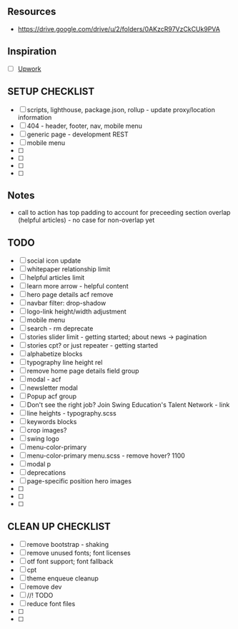 

## Resources 
- https://drive.google.com/drive/u/2/folders/0AKzcR97VzCkCUk9PVA

## Inspiration
- [ ] [Upwork](https://upwork.com/)


## SETUP CHECKLIST
- [ ] scripts, lighthouse, package.json, rollup - update proxy/location information
- [ ] 404 - header, footer, nav, mobile menu
- [ ] generic page - development REST
- [ ] mobile menu
- [ ] 
- [ ] 
- [ ] 
- [ ] 




## Notes
- call to action has top padding to account for preceeding section overlap (helpful articles) - no case for non-overlap yet
## TODO
- [ ] social icon update
- [ ] whitepaper relationship limit
- [ ] helpful articles limit
- [ ] learn more arrow - helpful content
- [ ] hero page details acf remove
- [ ] navbar filter: drop-shadow
- [ ] logo-link height/width adjustment
- [ ] mobile menu
- [ ] search - rm deprecate
- [ ] stories slider limit - getting started; about news -> pagination
- [ ] stories cpt? or just repeater - getting started
- [ ] alphabetize blocks
- [ ] typography line height rel
- [ ] remove home page details field group
- [ ] modal - acf
- [ ] newsletter modal
- [ ] Popup acf group
- [ ] Don't see the right job? Join Swing Education's Talent Network - link
- [ ] line heights - typography.scss
- [ ] keywords blocks
- [ ] crop images?
- [ ] swing logo
- [ ] menu-color-primary
- [ ] menu-color-primary menu.scss - remove hover? 1100
- [ ] modal p
- [ ] deprecations
- [ ] page-specific position hero images
- [ ] 
- [ ] 
- [ ] 




## CLEAN UP CHECKLIST
- [ ] remove bootstrap - shaking
- [ ] remove unused fonts; font licenses
- [ ] otf font support; font fallback
- [ ] cpt
- [ ] theme enqueue cleanup
- [ ] remove dev
- [ ] //! TODO
- [ ] reduce font files
- [ ] 
- [ ] 